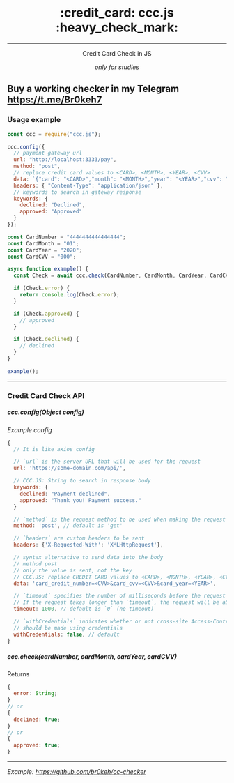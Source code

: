 <h1 align=center>:credit_card: ccc.js :heavy_check_mark:</h1>

---

<p align=center>Credit Card Check in JS</p>
<p align=center><i align=center>only for studies</i></p>

<b>Buy a working checker in my Telegram</b>
https://t.me/Br0keh7
---


### Usage example

```javascript
const ccc = require("ccc.js");

ccc.config({
  // payment gateway url
  url: "http://localhost:3333/pay",
  method: "post",
  // replace credit card values to <CARD>, <MONTH>, <YEAR>, <CVV>
  data: `{"card": "<CARD>","month": "<MONTH>","year": "<YEAR>","cvv": "<CVV>"}`,
  headers: { "Content-Type": "application/json" },
  // keywords to search in gateway response
  keywords: {
    declined: "Declined",
    approved: "Approved"
  }
});

const CardNumber = "4444444444444444";
const CardMonth = "01";
const CardYear = "2020";
const CardCVV = "000";

async function example() {
  const Check = await ccc.check(CardNumber, CardMonth, CardYear, CardCVV);

  if (Check.error) {
    return console.log(Check.error);
  }

  if (Check.approved) {
    // approved
  }

  if (Check.declined) {
    // declined
  }
}

example();
```

---

### Credit Card Check API

<h5><strong>ccc</strong>.config(<i>Object</i> config)</h5>

<i>Example config</i>

```javascript
{
  // It is like axios config

  // `url` is the server URL that will be used for the request
  url: 'https://some-domain.com/api/',

  // CCC.JS: String to search in response body
  keywords: {
    declined: "Payment declined",
    approved: "Thank you! Payment success."
  }

  // `method` is the request method to be used when making the request
  method: 'post', // default is 'get'

  // `headers` are custom headers to be sent
  headers: {'X-Requested-With': 'XMLHttpRequest'},

  // syntax alternative to send data into the body
  // method post
  // only the value is sent, not the key
  // CCC.JS: replace CREDIT CARD values to <CARD>, <MONTH>, <YEAR>, <CVV>
  data: 'card_credit_number=<CVV>&card_cvv=<CVV>&card_year=<YEAR>',

  // `timeout` specifies the number of milliseconds before the request times out.
  // If the request takes longer than `timeout`, the request will be aborted.
  timeout: 1000, // default is `0` (no timeout)

  // `withCredentials` indicates whether or not cross-site Access-Control requests
  // should be made using credentials
  withCredentials: false, // default
}
```

<h5>ccc.check(cardNumber, cardMonth, cardYear, cardCVV)</h5>

Returns

```javascript
{
  error: String;
}
// or
{
  declined: true;
}
// or
{
  approved: true;
}
```

---

_Example: https://github.com/br0keh/cc-checker_

